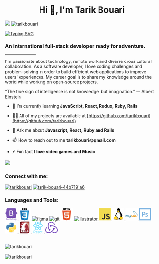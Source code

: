 <h1 align="center">Hi 👋, I'm Tarik Bouari</h1>
<p align="left"> 
<img src="https://camo.githubusercontent.com/8a4ae3fb98faf74ddf78a6677ceaa6e8872f7f340f569b7c5e1aa9bcc4061d95/68747470733a2f2f696d672e736869656c64732e696f2f62616467652f4d6963726f76657273652d626c756576696f6c6574">
<img src="https://komarev.com/ghpvc/?username=tarikbouari&label=Profile%20views&color=0e75b6&style=flat" alt="tarikbouari" /> 
</p>

[![Typing SVG](https://readme-typing-svg.herokuapp.com?font=Fira+Code&pause=1000&background=FF35C500&width=449&lines=Available+for+hire)](https://git.io/typing-svg)

<h3 >An international full-stack developer ready for adventure.</h3>
<hr width="100">

<p> 
I'm passionate about technology, remote work and diverse cross cultural collaboration. As a software developer, I love coding challenges and problem-solving in order to build efficient web applications to improve users' experiences. My career goal is to share my knowledge around the world while working on open-source projects.</p>
  <p>“The true sign of intelligence is not knowledge, but imagination.” — Albert Einstein</p>  

- 🌱 I’m currently learning **JavaScript, React, Redux, Ruby, Rails**

- 👨‍💻 All of my projects are available at [https://github.com/tarikbouari](https://github.com/tarikbouari)

- 💬 Ask me about **Javascript, React, Ruby and Rails**

- 📫 How to reach out to me **tarikbouari@gmail.com**

- ⚡ Fun fact **I love video games and Music** <br>

<img src ="https://res.cloudinary.com/practicaldev/image/fetch/s--cT4TSe48--/c_limit%2Cf_auto%2Cfl_progressive%2Cq_66%2Cw_880/https://dev-to-uploads.s3.amazonaws.com/i/894znjv4oo9agqiz4dql.gif">

<h3 align="left">Connect with me:</h3>
<p align="left">

<a href="https://twitter.com/tarikbouari" target="blank"><img align="center" src="https://raw.githubusercontent.com/rahuldkjain/github-profile-readme-generator/master/src/images/icons/Social/twitter.svg" alt="tarikbouari" height="30" width="40" /></a>
<a href="https://linkedin.com/in/tarik-bouari-44b7191a6" target="blank"><img align="center" src="https://raw.githubusercontent.com/rahuldkjain/github-profile-readme-generator/master/src/images/icons/Social/linked-in-alt.svg" alt="tarik-bouari-44b7191a6" height="30" width="40" /></a>
</p>

<h3 align="left">Languages and Tools:</h3>
<p align="left"> <a href="https://getbootstrap.com" target="_blank" rel="noreferrer"> <img src="https://raw.githubusercontent.com/devicons/devicon/master/icons/bootstrap/bootstrap-plain-wordmark.svg" alt="bootstrap" width="40" height="40"/> </a> <a href="https://www.w3schools.com/css/" target="_blank" rel="noreferrer"> <img src="https://raw.githubusercontent.com/devicons/devicon/master/icons/css3/css3-original-wordmark.svg" alt="css3" width="40" height="40"/> </a> <a href="https://www.figma.com/" target="_blank" rel="noreferrer"> <img src="https://www.vectorlogo.zone/logos/figma/figma-icon.svg" alt="figma" width="40" height="40"/> </a> <a href="https://git-scm.com/" target="_blank" rel="noreferrer"> <img src="https://www.vectorlogo.zone/logos/git-scm/git-scm-icon.svg" alt="git" width="40" height="40"/> </a> <a href="https://www.w3.org/html/" target="_blank" rel="noreferrer"> <img src="https://raw.githubusercontent.com/devicons/devicon/master/icons/html5/html5-original-wordmark.svg" alt="html5" width="40" height="40"/> </a> <a href="https://www.adobe.com/in/products/illustrator.html" target="_blank" rel="noreferrer"> <img src="https://www.vectorlogo.zone/logos/adobe_illustrator/adobe_illustrator-icon.svg" alt="illustrator" width="40" height="40"/> </a> <a href="https://developer.mozilla.org/en-US/docs/Web/JavaScript" target="_blank" rel="noreferrer"> <img src="https://raw.githubusercontent.com/devicons/devicon/master/icons/javascript/javascript-original.svg" alt="javascript" width="40" height="40"/> </a> <a href="https://www.linux.org/" target="_blank" rel="noreferrer"> <img src="https://raw.githubusercontent.com/devicons/devicon/master/icons/linux/linux-original.svg" alt="linux" width="40" height="40"/> </a> <a href="https://www.mysql.com/" target="_blank" rel="noreferrer"> <img src="https://raw.githubusercontent.com/devicons/devicon/master/icons/mysql/mysql-original-wordmark.svg" alt="mysql" width="40" height="40"/> </a> <a href="https://www.photoshop.com/en" target="_blank" rel="noreferrer"> <img src="https://raw.githubusercontent.com/devicons/devicon/master/icons/photoshop/photoshop-line.svg" alt="photoshop" width="40" height="40"/> </a> <a href="https://www.python.org" target="_blank" rel="noreferrer"> <img src="https://raw.githubusercontent.com/devicons/devicon/master/icons/python/python-original.svg" alt="python" width="40" height="40"/> </a> <a href="https://rubyonrails.org" target="_blank" rel="noreferrer"> <img src="https://raw.githubusercontent.com/devicons/devicon/master/icons/rails/rails-original-wordmark.svg" alt="rails" width="40" height="40"/> </a> <a href="https://reactjs.org/" target="_blank" rel="noreferrer"> <img src="https://raw.githubusercontent.com/devicons/devicon/master/icons/react/react-original-wordmark.svg" alt="react" width="40" height="40"/> </a> <a href="https://redux.js.org" target="_blank" rel="noreferrer"> <img src="https://raw.githubusercontent.com/devicons/devicon/master/icons/redux/redux-original.svg" alt="redux" width="40" height="40"/> </a> </p><br>

<div>
<img align="center" src="https://github-readme-stats.vercel.app/api?username=tarikbouari&show_icons=true&locale=en" alt="tarikbouari" />
</div>
<p></p>

<p><img align="center" src="https://github-readme-streak-stats.herokuapp.com/?user=tarikbouari&" alt="tarikbouari" /></p>

